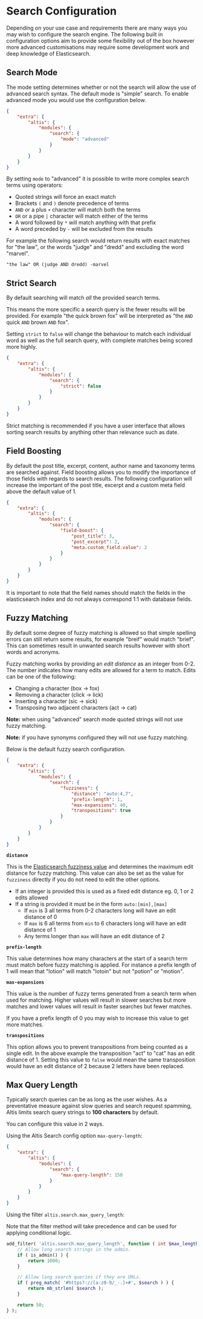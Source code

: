 # Search Configuration

Depending on your use case and requirements there are many ways you may wish to configure the search engine. The following built in configuration options aim to provide some flexibility out of the box however more advanced customisations may require some development work and deep knowledge of Elasticsearch.

## Search Mode
The mode setting determines whether or not the search will allow the use of advanced search syntax. The default mode is "simple" search. To enable advanced mode you would use the configuration below.

```json
{
	"extra": {
		"altis": {
			"modules": {
				"search": {
					"mode": "advanced"
				}
			}
		}
	}
}
```

By setting `mode` to "advanced" it is possible to write more complex search terms using operators:

- Quoted strings will force an exact match
- Brackets `(` and `)` denote precedence of terms
- `AND` or a plus `+` character will match both the terms
- `OR` or a pipe `|` character will match either of the terms
- A word followed by `*` will match anything with that prefix
- A word preceded by `-` will be excluded from the results

For example the following search would return results with exact matches for "the law", or the words "judge" and "dredd" and excluding the word "marvel".

```
"the law" OR (judge AND dredd) -marvel
```

## Strict Search
By default searching will match _all_ the provided search terms.

This means the more specific a search query is the fewer results will be provided. For example "the quick brown fox" will be interpreted as "the `AND` quick `AND` brown `AND` fox".

Setting `strict` to `false` will change the behaviour to match each individual word as well as the full search query, with complete matches being scored more highly.

```json
{
	"extra": {
		"altis": {
			"modules": {
				"search": {
					"strict": false
				}
			}
		}
	}
}
```

Strict matching is recommended if you have a user interface that allows sorting search results by anything other than relevance such as date.

## Field Boosting
By default the post title, excerpt, content, author name and taxonomy terms are searched against. Field boosting allows you to modify the importance of those fields with regards to search results. The following configuration will increase the important of the post title, excerpt and a custom meta field above the default value of 1.

```json
{
	"extra": {
		"altis": {
			"modules": {
				"search": {
					"field-boost": {
						"post_title": 3,
						"post_excerpt": 2,
						"meta.custom_field.value": 2
					}
				}
			}
		}
	}
}
```

It is important to note that the field names should match the fields in the elasticsearch index and do not always correspond 1:1 with database fields.

## Fuzzy Matching
By default some degree of fuzzy matching is allowed so that simple spelling errors can still return some results, for example "breif" would match "brief". This can sometimes result in unwanted search results however with short words and acronyms.

Fuzzy matching works by providing an _edit distance_ as an integer from 0-2. The number indicates how many edits are allowed for a term to match. Edits can be one of the following:

* Changing a character (box → fox)
* Removing a character (click → lick)
* Inserting a character (sic → sick)
* Transposing two adjacent characters (act → cat)

**Note:** when using "advanced" search mode quoted strings will not use fuzzy matching.

**Note:** if you have synonyms configured they will not use fuzzy matching.

Below is the default fuzzy search configuration.

```json
{
	"extra": {
		"altis": {
			"modules": {
				"search": {
					"fuzziness": {
						"distance": "auto:4,7",
						"prefix-length": 1,
						"max-expansions": 40,
						"transpositions": true
					}
				}
			}
		}
	}
}
```

**`distance`**

This is the [Elasticsearch fuzziness value](https://www.elastic.co/guide/en/elasticsearch/reference/6.3/common-options.html#fuzziness) and determines the maximum edit distance for fuzzy matching. This value can also be set as the value for `fuzziness` directly if you do not need to edit the other options.

- If an integer is provided this is used as a fixed edit distance eg. 0, 1 or 2 edits allowed
- If a string is provided it must be in the form `auto:[min],[max]`
  - If `min` is 3 all terms from 0-2 characters long will have an edit distance of 0
  - If `max` is 6 all terms from `min` to 6 characters long will have an edit distance of 1
  - Any terms longer than `max` will have an edit distance of 2

**`prefix-length`**

This value determines how many characters at the start of a search term must match before fuzzy matching is applied. For instance a prefix length of 1 will mean that "lotion" will match "lotoin" but not "potion" or "motion".

**`max-expansions`**

This value is the number of fuzzy terms generated from a search term when used for matching. Higher values will result in slower searches but more matches and lower values will result in faster searches but fewer matches.

If you have a prefix length of 0 you may wish to increase this value to get more matches.

**`transpositions`**

This option allows you to prevent transpositions from being counted as a single edit. In the above example the transposition "act" to "cat" has an edit distance of 1. Setting this value to `false` would mean the same transposition would have an edit distance of 2 because 2 letters have been replaced.

## Max Query Length

Typically search queries can be as long as the user wishes. As a preventative measure against slow queries and search request spamming, Altis limits search query strings to **100 characters** by default.

You can configure this value in 2 ways.

Using the Altis Search config option `max-query-length`:

```json
{
	"extra": {
		"altis": {
			"modules": {
				"search": {
					"max-query-length": 150
				}
			}
		}
	}
}
```

Using the filter `altis.search.max_query_length`:

Note that the filter method will take precedence and can be used for applying conditional logic.

```php
add_filter( 'altis.search.max_query_length', function ( int $max_length, string $search ) {
	// Allow long search strings in the admin.
	if ( is_admin() ) {
		return 1000;
	}

	// Allow long search queries if they are URLs.
	if ( preg_match( '#https?://[a-z0-9/_-.]+#', $search ) ) {
		return mb_strlen( $search );
	}

	return 50;
} );
```
